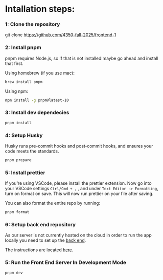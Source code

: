 # Intallation steps:

### 1: Clone the repository

git clone https://github.com/4350-fall-2025/frontend-1

### 2: Install pnpm

pnpm requires Node.js, so if that is not installed maybe go ahead and install that first.

Using homebrew (if you use mac):

```bash
brew install pnpm
```

Using npm:

```bash
npm install -g pnpm@latest-10
```

### 3: Install dev dependecies

```bash
pnpm install
```

### 4: Setup Husky

Husky runs pre-commit hooks and post-commit hooks, and ensures your code meets the standards.

```bash
pnpm prepare
```

### 5: Install prettier

If you're using VSCode, please install the prettier extension.
Now go into your VSCode settings `Ctrl/Cmd + ,` , and under `Text Editor -> Formatting`, turn on format on save.
This will now run prettier on your file after saving.

You can also format the entire repo by running:

```bash
pnpm format
```

### 6: Setup back end repository

As our server is not currently hosted on the cloud in order to run the app locally you need to set up the [back end](https://github.com/4350-fall-2025/backend).

The instructions are located [here](https://github.com/4350-fall-2025/backend/blob/develop/README.md).

### 5: Run the Front End Server In Development Mode

```bash
pnpm dev
```
